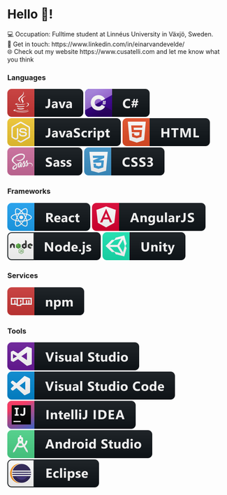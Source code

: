 # Hello 👋!

<p>
  💻 Occupation: Fulltime student at Linnéus University in Växjö, Sweden.<br/>
  💬 Get in touch: https://www.linkedin.com/in/einarvandevelde/<br/>
  🌐 Check out my website https://www.cusatelli.com and let me know what you think
</p>

### Languages
<p>
  <img src="https://github.com/MikeCodesDotNET/ColoredBadges/blob/master/svg/dev/languages/java.svg" />
  <img src="https://github.com/MikeCodesDotNET/ColoredBadges/blob/master/svg/dev/languages/csharp.svg" />
  <img src="https://github.com/MikeCodesDotNET/ColoredBadges/blob/master/svg/dev/languages/js.svg" />
  <img src="https://github.com/MikeCodesDotNET/ColoredBadges/blob/master/svg/dev/languages/html.svg" />
  <img src="https://github.com/MikeCodesDotNET/ColoredBadges/blob/master/svg/dev/languages/sass.svg" />
  <img src="https://github.com/MikeCodesDotNET/ColoredBadges/blob/master/svg/dev/languages/css3.svg" />
</p>

### Frameworks
<p>
  <img src="https://github.com/MikeCodesDotNET/ColoredBadges/blob/master/svg/dev/frameworks/react.svg" />
  <img src="https://github.com/MikeCodesDotNET/ColoredBadges/blob/master/svg/dev/frameworks/angular.svg" />
  <img src="https://github.com/MikeCodesDotNET/ColoredBadges/blob/master/svg/dev/frameworks/nodejs.svg" />
  <img src="https://github.com/MikeCodesDotNET/ColoredBadges/blob/master/svg/dev/frameworks/unity.svg" />
</p>

### Services
<p>
  <img src="https://github.com/MikeCodesDotNET/ColoredBadges/blob/master/svg/dev/services/npm.svg" />
</p>

### Tools
<p>
  <img src="https://github.com/MikeCodesDotNET/ColoredBadges/blob/master/svg/dev/tools/visualstudio.svg" />
  <img src="https://github.com/MikeCodesDotNET/ColoredBadges/blob/master/svg/dev/tools/visualstudio_code.svg" />
  <img src="https://github.com/MikeCodesDotNET/ColoredBadges/blob/master/svg/dev/tools/jetbrains_intellij.svg" />
  <img src="https://github.com/MikeCodesDotNET/ColoredBadges/blob/master/svg/dev/tools/android_studio.svg" />
  <img src="https://github.com/MikeCodesDotNET/ColoredBadges/blob/master/svg/dev/tools/eclipse.svg" />
</p>
